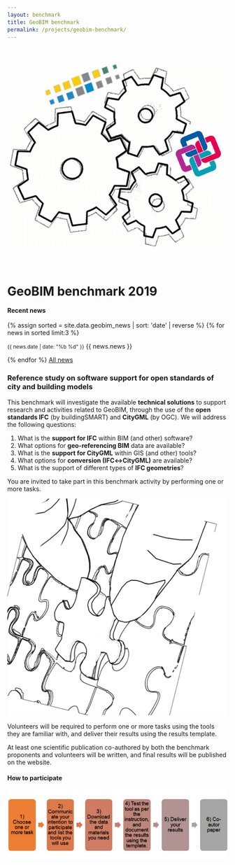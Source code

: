 ```yaml
---
layout: benchmark
title: GeoBIM benchmark
permalink: /projects/geobim-benchmark/
---
```


<div class="row">
	<div class="col-md-4 col-md-offset-1 col-xs-6">
		<img class="img-responsive" src="img/benchmark.png" />
	</div>
	<div class="col-md-6 col-md-offset-1 col-xs-6">
		<h1>GeoBIM benchmark 2019</h1>
	</div>
</div>

<div class="well"><b>Recent news</b><br/><br/>
	{% assign sorted = site.data.geobim_news | sort: 'date' | reverse %}
  {% for news in sorted limit:3 %}
  	<p><small><span class="post-date">{{ news.date | date: "%b %d" }}</span></small> {{ news.news }}</p>
  {% endfor %}
  <a href="news.html">All news</a>
</div>

<h3>Reference study on software support for open standards of city and building models</h3>

This benchmark will investigate the available **technical solutions** to support research and activities related to GeoBIM, through the use of the **open standards IFC** (by buildingSMART) and **CityGML** (by OGC).  We will address the following questions:

1. What is the **support for IFC** within BIM (and other) software?
2. What options for **geo-referencing BIM** data are available?
3. What is the **support for CityGML** within GIS (and other) tools?
4. What options for **conversion (IFC↔CityGML)** are available?
5. What is the support of different types of **IFC geometries**?

You are invited to take part in this benchmark activity by performing one or more tasks.

<div class="row">
	<div class="col-md-3 col-xs-2">
		<img class="img-responsive" src="img/puzzle.jpg" />
	</div>
	<div class="col-md-9 col-xs-10">
		<p>Volunteers will be required to perform one or more tasks using  the tools they are familiar with, and deliver their results using the results template.</p>
		<p>At least one scientific publication co-authored by both the benchmark proponents and volunteers will be written, and final results will be published on the website.</p>
	</div>
</div>

<h4>How to participate</h4>

<div class="row">
	<div class="col-xs-12">
		<img class="img-responsive" src="img/howto.jpeg" />
	</div>
</div>
